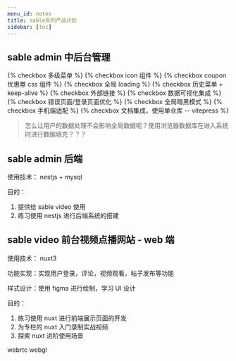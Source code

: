 ```yaml
---
menu_id: notes
title: sable系列产品计划
sidebar: [toc]
---
```


## sable admin 中后台管理

{% checkbox 多级菜单 %}
{% checkbox icon 组件 %}
{% checkbox coupon 优惠劵 css 组件 %}
{% checkbox 全局 loading %}
{% checkbox 历史菜单 + keep-alive %}
{% checkbox 外部链接 %}
{% checkbox 数据可视化集成 %}
{% checkbox 错误页面/登录页面优化 %}
{% checkbox 全局暗黑模式 %}
{% checkbox 手机端适配 %}
{% checkbox 文档集成，使用单仓库 -- vitepress %}

> 怎么让用户的数据处理不会影响全局数据呢？使用浏览器数据库在进入系统时进行数据填充？？？

## sable admin 后端

使用技术：
nestjs + mysql

目的：

1. 提供给 sable video 使用
2. 练习使用 nestjs 进行后端系统的搭建

## sable video 前台视频点播网站 - web 端

使用技术： nuxt3

功能实现：实现用户登录，评论，视频观看，帖子发布等功能

样式设计：使用 figma 进行绘制，学习 UI 设计

目的：

1. 练习使用 nuxt 进行前端展示页面的开发
2. 为专栏的 nuxt 入门录制实战视频
3. 探索 nuxt 进阶使用场景

webrtc
webgl
